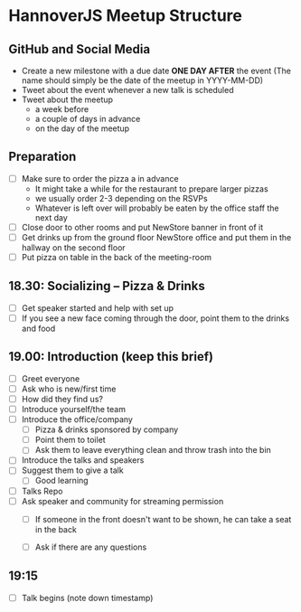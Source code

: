 # HannoverJS Meetup Structure

## GitHub and Social Media
- Create a new milestone with a due date **ONE DAY AFTER** the event (The name should simply be the date of the meetup in YYYY-MM-DD)
- Tweet about the event whenever a new talk is scheduled
- Tweet about the meetup
    - a week before
    - a couple of days in advance
    - on the day of the meetup

## Preparation
- [ ] Make sure to order the pizza a in advance
    - It might take a while for the restaurant to prepare larger pizzas
    - we usually order 2-3 depending on the RSVPs
    - Whatever is left over will probably be eaten by the office staff the next day
- [ ] Close door to other rooms and put NewStore banner in front of it
- [ ] Get drinks up from the ground floor NewStore office and put them in the hallway on the second floor
- [ ] Put pizza on table in the back of the meeting-room

## 18.30: Socializing – Pizza & Drinks
- [ ] Get speaker started and help with set up
- [ ] If you see a new face coming through the door, point them to the drinks and food

## 19.00: Introduction (keep this brief)
- [ ] Greet everyone
- [ ] Ask who is new/first time
- [ ] How did they find us?
- [ ] Introduce yourself/the team
- [ ] Introduce the office/company
    - [ ] Pizza & drinks sponsored by company
    - [ ] Point them to toilet
    - [ ] Ask them to leave everything clean and throw trash into the bin
- [ ] Introduce the talks and speakers
- [ ] Suggest them to give a talk
    - [ ] Good learning
- [ ] Talks Repo
- [ ] Ask speaker and community for streaming permission
    - [ ] If someone in the front doesn't want to be shown, he can take a seat in the back
    - [ ] Ask if there are any questions


## 19:15
- [ ] Talk begins (note down timestamp)
